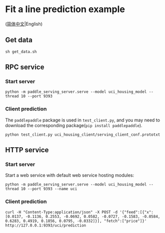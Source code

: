 # Fit a line prediction example

([简体中文](./README_CN.md)|English)

## Get data

```shell
sh get_data.sh
```



## RPC service

### Start server

```shell
python -m paddle_serving_server.serve --model uci_housing_model --thread 10 --port 9393
```

### Client prediction

The `paddlepaddle` package is used in `test_client.py`, and you may need to download the corresponding package(`pip install paddlepaddle`).

``` shell
python test_client.py uci_housing_client/serving_client_conf.prototxt
```



## HTTP service

### Start server

Start a web service with default web service hosting modules:
``` shell
python -m paddle_serving_server.serve --model uci_housing_model --thread 10 --port 9393 --name uci
```

### Client prediction

``` shell
curl -H "Content-Type:application/json" -X POST -d '{"feed":[{"x": [0.0137, -0.1136, 0.2553, -0.0692, 0.0582, -0.0727, -0.1583, -0.0584, 0.6283, 0.4919, 0.1856, 0.0795, -0.0332]}], "fetch":["price"]}' http://127.0.0.1:9393/uci/prediction
```
